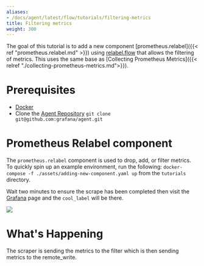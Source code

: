 ```yaml
---
aliases:
- /docs/agent/latest/flow/tutorials/filtering-metrics
title: Filtering metrics
weight: 300
---
```


The goal of this tutorial is to add a new component [prometheus.relabel]({{< ref "prometheus.relabel.md" >}}) using [relabel.flow](../assets/flow_configs/relabel.flow) that allows the filtering of metrics. This uses the same base as [Collecting Prometheus Metrics]({{< relref "./collecting-prometheus-metrics.md">}}).

# Prerequisites

* [Docker](https://www.docker.com/products/docker-desktop)
* Clone the [Agent Repository](https://github.com/grafana/agent) `git clone git@github.com:grafana/agent.git`

# Prometheus Relabel component

The `prometheus.relabel` component is used to drop, add, or filter metrics.  To quickly spin up an example environment, run the following: `docker-compose -f ./assets/adding-new-component.yaml up` from the `tutorials` directory.

Wait two minutes to ensure the scrape has been completed then visit the [Grafana](http://localhost:3000/explore?orgId=1&left=%5B%22now-1h%22,%22now%22,%22Cortex%22,%7B%22refId%22:%22A%22,%22instant%22:true,%22range%22:true,%22exemplar%22:false,%22expr%22:%22rate(process_cpu_seconds_total%5B5m%5D)%22%7D%5D) page and the `cool_label` will be there.

![](../assets/filter.png)

# What's Happening

The scraper is sending the metrics to the filter which is then sending metrics to the remote_write. 